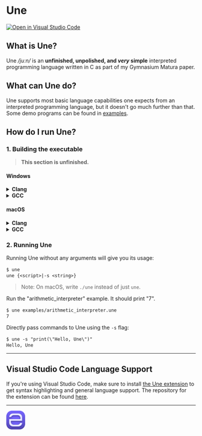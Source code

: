 # Une

[![Open in Visual Studio Code](https://open.vscode.dev/badges/open-in-vscode.svg)](https://open.vscode.dev/thechnet/une)

## What is Une?

Une */juːn/* is an **unfinished, unpolished, and *very* simple** interpreted programming language written in C as part of my Gymnasium Matura paper.

## What can Une do?

Une supports most basic language capabilities one expects from an interpreted programming language, but it doesn't go much further than that.
Some demo programs can be found in [examples](examples).

## How do I run Une?

### 1. Building the executable

> **This section is unfinished.**

#### Windows

<details>
<summary><b>Clang</b></summary>
</details>

<details>
<summary><b>GCC</b></summary>

> A video guide for the Windows installation can be found [here](https://www.youtube.com/watch?v=Irjglwouq7s).

- Download and install [MSYS2](https://www.msys2.org/).
- From the **MSYS2 terminal**, install GCC using `pacman -S gcc`.
- Add `MSYS2\usr\bin` to your `PATH` environment variable, **where `MSYS2` is your MSYS2 *installation directory***.

- Download and extract this repository.
- Open a Command Prompt **inside the innermost "une-main" directory**.
- Build Une using `sh make.sh`.

</details>

#### macOS

<details>
<summary><b>Clang</b></summary>
</details>

<details>
<summary><b>GCC</b></summary>

> A video guide for the macOS installation can be found [here](https://www.youtube.com/watch?v=Hm5mQRtN44w).

> ❕ Depending on your environment, some parts of this installation may produce errors. If you encounter an error, follow the instructions given in the error message and retry the step that failed.

- Install [Homebrew](https://brew.sh/).
- In Terminal, install GCC using `brew install gcc`.
- Create a symbolic link to GCC using the following commands:
  1. `cd /usr/local/bin`
  2. `sudo rm gcc`
  3. `ln -s gcc-11 gcc` *(Ensure the `-11` suffix matches your GCC major version.)*
- Download this repository, unzipping it if necessary.
- Open Terminal **inside the innermost "une-main" directory**.
- Build Une using `./make.sh`.
  > If this fails, ensure the build script is executable using `chmod 700 make.sh`, and repeat.

</details>

### 2. Running Une

Running Une without any arguments will give you its usage:

```
$ une
une {<script>|-s <string>}
```
> Note: On macOS, write `./une` instead of just `une`.

Run the "arithmetic_interpreter" example. It should print "7".

```
$ une examples/arithmetic_interpreter.une
7
```

Directly pass commands to Une using the `-s` flag:

```
$ une -s "print(\"Hello, Une\")"
Hello, Une
```

---

## Visual Studio Code Language Support

If you're using Visual Studio Code, make sure to install [the Une extension](https://marketplace.visualstudio.com/items?itemName=chnet.une) to get syntax highlighting and general language support. The repository for the extension can be found [here](https://github.com/thechnet/une-vscode).

---

<img src="res/icon.png" width=10%>
